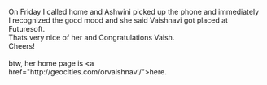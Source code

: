<html><body><p>On Friday I called home and Ashwini picked up the phone and immediately<br>I recognized the good mood and she said Vaishnavi got placed at<br>Futuresoft. <br>Thats very nice of her and Congratulations Vaish.<br>Cheers!<br><br>btw, her home page is &lt;a<br>href="http://geocities.com/orvaishnavi/"&gt;here.<br><br></p></body></html>